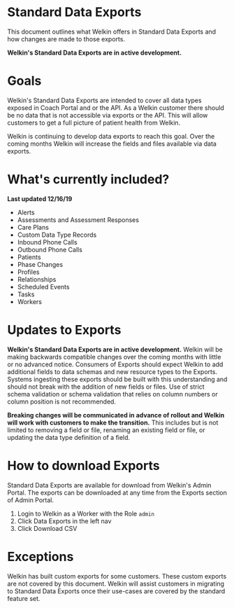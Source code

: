 # Standard Data Exports

This document outlines what Welkin offers in Standard Data Exports and how changes are made to those exports.

**Welkin's Standard Data Exports are in active development.**

# Goals

Welkin's Standard Data Exports are intended to cover all data types exposed in Coach Portal and or the API. As a Welkin customer there should be no data that is not accessible via exports or the API. This will allow customers to get a full picture of patient health from Welkin.

Welkin is continuing to develop data exports to reach this goal. Over the coming months Welkin will increase the fields and files available via data exports.

# What's currently included?
**Last updated 12/16/19**

* Alerts
* Assessments and Assessment Responses
* Care Plans
* Custom Data Type Records
* Inbound Phone Calls
* Outbound Phone Calls
* Patients
* Phase Changes
* Profiles
* Relationships
* Scheduled Events
* Tasks
* Workers

# Updates to Exports

**Welkin's Standard Data Exports are in active development.** Welkin will be making backwards compatible changes over the coming months with little or no advanced notice. Consumers of Exports should expect Welkin to add additional fields to data schemas and new resource types to the Exports. Systems ingesting these exports should be built with this understanding and should not break with the addition of new fields or files. Use of strict schema validation or schema validation that relies on column numbers or column position is not recommended.

**Breaking changes will be communicated in advance of rollout and Welkin will work with customers to make the transition.** This includes but is not limited to removing a field or file, renaming an existing field or file, or updating the data type definition of a field.

# How to download Exports

Standard Data Exports are available for download from Welkin's Admin Portal. The exports can be downloaded at any time from the Exports section of Admin Portal.

1. Login to Welkin as a Worker with the Role `admin`
2. Click Data Exports in the left nav
3. Click Download CSV

# Exceptions

Welkin has built custom exports for some customers. These custom exports are not covered by this document. Welkin will assist customers in migrating to Standard Data Exports once their use-cases are covered by the standard feature set.
